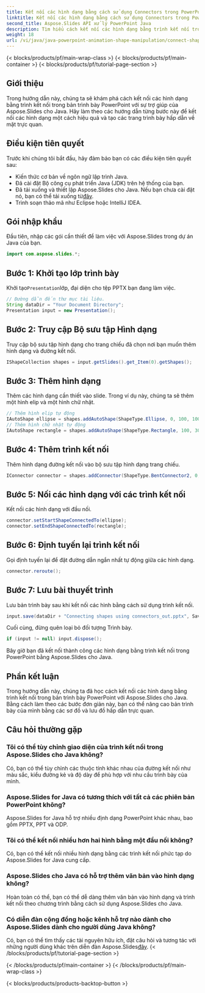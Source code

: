 ```yaml
---
title: Kết nối các hình dạng bằng cách sử dụng Connectors trong PowerPoint
linktitle: Kết nối các hình dạng bằng cách sử dụng Connectors trong PowerPoint
second_title: Aspose.Slides API xử lý PowerPoint Java
description: Tìm hiểu cách kết nối các hình dạng bằng trình kết nối trong bản trình bày PowerPoint với Aspose.Slides cho Java. Hướng dẫn từng bước cho người mới bắt đầu.
weight: 18
url: /vi/java/java-powerpoint-animation-shape-manipulation/connect-shapes-using-connectors-powerpoint/
---
```


{< blocks/products/pf/main-wrap-class >}
{< blocks/products/pf/main-container >}
{< blocks/products/pf/tutorial-page-section >}

## Giới thiệu
Trong hướng dẫn này, chúng ta sẽ khám phá cách kết nối các hình dạng bằng trình kết nối trong bản trình bày PowerPoint với sự trợ giúp của Aspose.Slides cho Java. Hãy làm theo các hướng dẫn từng bước này để kết nối các hình dạng một cách hiệu quả và tạo các trang trình bày hấp dẫn về mặt trực quan.
## Điều kiện tiên quyết
Trước khi chúng tôi bắt đầu, hãy đảm bảo bạn có các điều kiện tiên quyết sau:
- Kiến thức cơ bản về ngôn ngữ lập trình Java.
- Đã cài đặt Bộ công cụ phát triển Java (JDK) trên hệ thống của bạn.
-  Đã tải xuống và thiết lập Aspose.Slides cho Java. Nếu bạn chưa cài đặt nó, bạn có thể tải xuống từ[đây](https://releases.aspose.com/slides/java/).
- Trình soạn thảo mã như Eclipse hoặc IntelliJ IDEA.

## Gói nhập khẩu
Đầu tiên, nhập các gói cần thiết để làm việc với Aspose.Slides trong dự án Java của bạn.
```java
import com.aspose.slides.*;

```
## Bước 1: Khởi tạo lớp trình bày
 Khởi tạo`Presentation`lớp, đại diện cho tệp PPTX bạn đang làm việc.
```java
// Đường dẫn đến thư mục tài liệu.
String dataDir = "Your Document Directory";
Presentation input = new Presentation();
```
## Bước 2: Truy cập Bộ sưu tập Hình dạng
Truy cập bộ sưu tập hình dạng cho trang chiếu đã chọn nơi bạn muốn thêm hình dạng và đường kết nối.
```java
IShapeCollection shapes = input.getSlides().get_Item(0).getShapes();
```
## Bước 3: Thêm hình dạng
Thêm các hình dạng cần thiết vào slide. Trong ví dụ này, chúng ta sẽ thêm một hình elip và một hình chữ nhật.
```java
// Thêm hình elip tự động
IAutoShape ellipse = shapes.addAutoShape(ShapeType.Ellipse, 0, 100, 100, 100);
// Thêm hình chữ nhật tự động
IAutoShape rectangle = shapes.addAutoShape(ShapeType.Rectangle, 100, 300, 100, 100);
```
## Bước 4: Thêm trình kết nối
Thêm hình dạng đường kết nối vào bộ sưu tập hình dạng trang chiếu.
```java
IConnector connector = shapes.addConnector(ShapeType.BentConnector2, 0, 0, 10, 10);
```
## Bước 5: Nối các hình dạng với các trình kết nối
Kết nối các hình dạng với đầu nối.
```java
connector.setStartShapeConnectedTo(ellipse);
connector.setEndShapeConnectedTo(rectangle);
```
## Bước 6: Định tuyến lại trình kết nối
Gọi định tuyến lại để đặt đường dẫn ngắn nhất tự động giữa các hình dạng.
```java
connector.reroute();
```
## Bước 7: Lưu bài thuyết trình
Lưu bản trình bày sau khi kết nối các hình bằng cách sử dụng trình kết nối.
```java
input.save(dataDir + "Connecting shapes using connectors_out.pptx", SaveFormat.Pptx);
```
Cuối cùng, đừng quên loại bỏ đối tượng Trình bày.
```java
if (input != null) input.dispose();
```
Bây giờ bạn đã kết nối thành công các hình dạng bằng trình kết nối trong PowerPoint bằng Aspose.Slides cho Java.

## Phần kết luận
Trong hướng dẫn này, chúng ta đã học cách kết nối các hình dạng bằng trình kết nối trong bản trình bày PowerPoint với Aspose.Slides cho Java. Bằng cách làm theo các bước đơn giản này, bạn có thể nâng cao bản trình bày của mình bằng các sơ đồ và lưu đồ hấp dẫn trực quan.
## Câu hỏi thường gặp
### Tôi có thể tùy chỉnh giao diện của trình kết nối trong Aspose.Slides cho Java không?
Có, bạn có thể tùy chỉnh các thuộc tính khác nhau của đường kết nối như màu sắc, kiểu đường kẻ và độ dày để phù hợp với nhu cầu trình bày của mình.
### Aspose.Slides for Java có tương thích với tất cả các phiên bản PowerPoint không?
Aspose.Slides for Java hỗ trợ nhiều định dạng PowerPoint khác nhau, bao gồm PPTX, PPT và ODP.
### Tôi có thể kết nối nhiều hơn hai hình bằng một đầu nối không?
Có, bạn có thể kết nối nhiều hình dạng bằng các trình kết nối phức tạp do Aspose.Slides for Java cung cấp.
### Aspose.Slides cho Java có hỗ trợ thêm văn bản vào hình dạng không?
Hoàn toàn có thể, bạn có thể dễ dàng thêm văn bản vào hình dạng và trình kết nối theo chương trình bằng cách sử dụng Aspose.Slides cho Java.
### Có diễn đàn cộng đồng hoặc kênh hỗ trợ nào dành cho Aspose.Slides dành cho người dùng Java không?
 Có, bạn có thể tìm thấy các tài nguyên hữu ích, đặt câu hỏi và tương tác với những người dùng khác trên diễn đàn Aspose.Slides[đây](https://forum.aspose.com/c/slides/11).
{< /blocks/products/pf/tutorial-page-section >}

{< /blocks/products/pf/main-container >}
{< /blocks/products/pf/main-wrap-class >}

{< blocks/products/products-backtop-button >}
